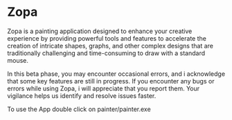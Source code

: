 # Zopa
Zopa is a painting application designed to enhance your creative experience by providing powerful tools and features to accelerate the creation of 
intricate shapes, graphs, and other complex designs that are traditionally challenging and time-consuming to draw with a standard mouse.

In this beta phase, you may encounter occasional errors, and i acknowledge that some key features are still in progress.
If you encounter any bugs or errors while using Zopa, i will appreciate that you report them. Your vigilance helps us identify and resolve issues faster.


To use the App double click on painter/painter.exe

